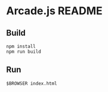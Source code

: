 Arcade.js README
================

Build
-----

    npm install
    npm run build

Run
---

    $BROWSER index.html
